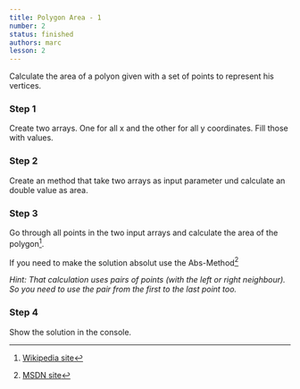 ```yaml
---
title: Polygon Area - 1
number: 2
status: finished
authors: marc
lesson: 2
---
```


Calculate the area of a polyon given with a set of points to represent his vertices.

### Step 1

Create two arrays. One for all x and the other for all y coordinates. Fill those with values.

### Step 2

Create an method that take two arrays as input parameter und calculate an double value as area.

### Step 3

Go through all points in the two input arrays and calculate the area of the polygon[^polygon_area].

[^polygon_area]:
    [Wikipedia site](https://de.wikipedia.org/wiki/Polygon#Fl.C3.A4che)
    
If you need to make the solution absolut use the Abs-Method[^abs]

[^abs]:
    [MSDN site](https://msdn.microsoft.com/de-de/library/system.math.abs%28v=vs.110%29.aspx)
    
*Hint: That calculation uses pairs of points (with the left or right neighbour). So you need to use the pair from the first to the last point too.*

### Step 4

Show the solution in the console.
